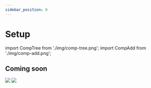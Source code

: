 ```yaml
---
sidebar_position: 0
---
```


# Setup

import CompTree from './img/comp-tree.png';
import CompAdd from './img/comp-add.png';

## Coming soon

<img src={CompAdd} />
<img src={CompTree} style={{verticalAlign: "top"}} />